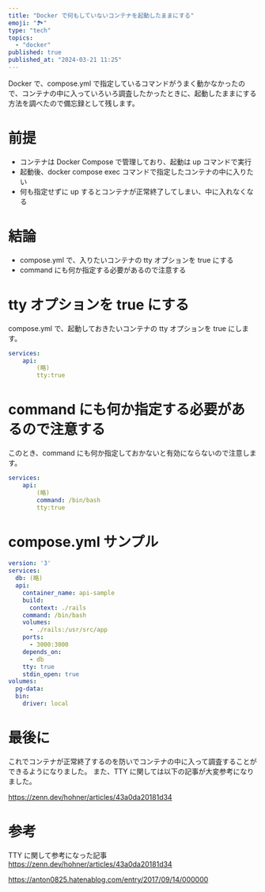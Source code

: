 ```yaml
---
title: "Docker で何もしていないコンテナを起動したままにする"
emoji: "🏞️"
type: "tech"
topics:
  - "docker"
published: true
published_at: "2024-03-21 11:25"
---
```


Docker で、compose.yml で指定しているコマンドがうまく動かなかったので、コンテナの中に入っていろいろ調査したかったときに、起動したままにする方法を調べたので備忘録として残します。

# 前提
- コンテナは Docker Compose で管理しており、起動は up コマンドで実行
- 起動後、docker compose exec コマンドで指定したコンテナの中に入りたい
- 何も指定せずに up するとコンテナが正常終了してしまい、中に入れなくなる

# 結論
- compose.yml で、入りたいコンテナの tty オプションを true にする
- command にも何か指定する必要があるので注意する

# tty オプションを true にする
compose.yml で、起動しておきたいコンテナの tty オプションを true にします。

```yml
services:
    api:
        (略)
        tty:true
```

# command にも何か指定する必要があるので注意する
このとき、command にも何か指定しておかないと有効にならないので注意します。

```yml
services:
    api:
        (略)
        command: /bin/bash
        tty:true
```

# compose.yml サンプル

```yml
version: '3'
services: 
  db: (略)
  api: 
    container_name: api-sample
    build: 
      context: ./rails
    command: /bin/bash
    volumes:
      - ./rails:/usr/src/app
    ports: 
      - 3000:3000
    depends_on:
      - db 
    tty: true 
    stdin_open: true
volumes: 
  pg-data:
  bin: 
    driver: local
```

# 最後に
これでコンテナが正常終了するのを防いでコンテナの中に入って調査することができるようになりました。
また、TTY に関しては以下の記事が大変参考になりました。

https://zenn.dev/hohner/articles/43a0da20181d34

# 参考
TTY に関して参考になった記事
https://zenn.dev/hohner/articles/43a0da20181d34

https://anton0825.hatenablog.com/entry/2017/09/14/000000
